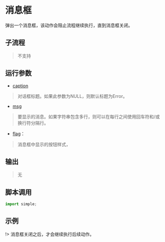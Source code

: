 # 消息框 
弹出一个消息框，该动作会阻止流程继续执行，直到消息框关闭。

## 子流程
> 不支持


## 运行参数

* [caption](./types/String.md)
> 对话框标题。如果此参数为NULL，则默认标题为Error。
* [msg](./types/String.md)
>   要显示的消息。如果字符串包含多行，则可以在每行之间使用回车符和/或换行符分隔行。
* [flag](./enums/MessageBoxFlags.md)：
>  消息框中显示的按钮样式，
  
## 输出

> 无    


## 脚本调用

```python
import simple;

```

## 示例


!> 消息框关闭之后，才会继续执行后续动作。
